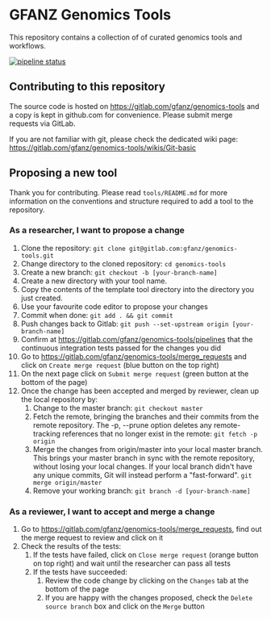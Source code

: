 # GFANZ Genomics Tools

This repository contains a collection of of curated genomics tools and
workflows.

[![pipeline status](https://gitlab.com/gfanz/genomics-tools/badges/master/pipeline.svg)](https://gitlab.com/gfanz/genomics-tools/commits/master)

## Contributing to this repository

The source code is hosted on https://gitlab.com/gfanz/genomics-tools and a copy 
is kept in github.com for convenience. Please submit merge requests via GitLab.

If you are not familiar with git, please check the dedicated wiki page: https://gitlab.com/gfanz/genomics-tools/wikis/Git-basic
## Proposing a new tool

Thank you for contributing. Please read `tools/README.md` for more information on the conventions and
structure required to add a tool to the repository.

### As a researcher, I want to propose a change

1.  Clone the repository: `git clone git@gitlab.com:gfanz/genomics-tools.git`
1.  Change directory to the cloned repository: `cd genomics-tools`
1.  Create a new branch: `git checkout -b [your-branch-name]`
1.  Create a new directory with your tool name.
1.  Copy the contents of the template tool directory into the directory you just created.
1.  Use your favourite code editor to propose your changes
1.  Commit when done: `git add . && git commit`
1.  Push changes back to Gitlab: `git push --set-upstream origin
    [your-branch-name]`
1.  Confirm at https://gitlab.com/gfanz/genomics-tools/pipelines that the
    continuous integration tests passed for the changes you did
1.  Go to https://gitlab.com/gfanz/genomics-tools/merge_requests and click on
    `Create merge request` (blue button on the top right)
1.  On the next page click on `Submit merge request` (green button at the bottom
    of the page)
1.  Once the change has been accepted and merged by reviewer, clean up the local repository by:
    1. Change to the master branch: `git checkout master` 
    1. Fetch the remote, bringing the branches and their commits from the remote repository. The -p, --prune option deletes any remote-tracking references that no longer exist in the remote: `git fetch -p origin`
    1. Merge the changes from origin/master into your local master branch. This brings your master branch in sync with the remote repository, without losing your local changes. If your local branch didn't have any unique commits, Git will instead perform a "fast-forward". `git merge origin/master`
    1. Remove your working branch: `git branch -d [your-branch-name]`

### As a reviewer, I want to accept and merge a change

1.  Go to https://gitlab.com/gfanz/genomics-tools/merge_requests, find out the
    merge request to review and click on it
1.  Check the results of the tests:
    1.  If the tests have failed, click on `Close merge request` (orange button
        on top right) and wait until the researcher can pass all tests
    1.  If the tests have succeeded:
        1.  Review the code change by clicking on the `Changes` tab at the
            bottom of the page
        1.  If you are happy with the changes proposed, check the `Delete source
            branch` box and click on the `Merge` button

